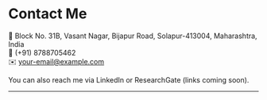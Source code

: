 # Contact Me

📍 Block No. 31B, Vasant Nagar, Bijapur Road, Solapur-413004, Maharashtra, India  
📱 (+91) 8788705462  
✉️ [your-email@example.com]()

You can also reach me via LinkedIn or ResearchGate (links coming soon).

---
